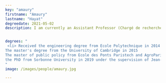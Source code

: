 ```yaml
---
key: "amaury"
firstname: "Amaury"
lastname: "Hayat"
degreedate: 2021-05-02
description: I am currently an Assistant Professor (Chargé de recherche) at Ecole des Ponts Paristech. I am interested in the control and stabilization of nonlinear partial differential equations and in particular of hyperbolic systems. I am also working on teaching mathematics to a neural network and using deep language models to predict mathematical results.


degrees: "
 <li> Received the engineering degree from Ecole Polytechnique in 2014 </li> 
The master's degree from the University of Cambridge in 2015 
The master of public policy from Ecole des Ponts Paristech and AgroParistech in 2016 
the PhD from Sorbonne University in 2019 under the supervision of Jean-Michel Coron. In 2019 - 2020, I was a postdoctoral associate in Benedetto Piccoli's lab.
"
image: /images/people/amaury.jpg

---
```

